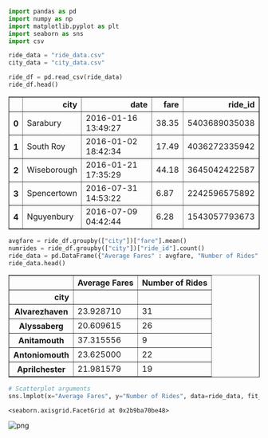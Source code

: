 

```python
import pandas as pd
import numpy as np
import matplotlib.pyplot as plt
import seaborn as sns
import csv
```


```python
ride_data = "ride_data.csv"
city_data = "city_data.csv"

ride_df = pd.read_csv(ride_data)
ride_df.head()
```




<div>
<style scoped>
    .dataframe tbody tr th:only-of-type {
        vertical-align: middle;
    }

    .dataframe tbody tr th {
        vertical-align: top;
    }

    .dataframe thead th {
        text-align: right;
    }
</style>
<table border="1" class="dataframe">
  <thead>
    <tr style="text-align: right;">
      <th></th>
      <th>city</th>
      <th>date</th>
      <th>fare</th>
      <th>ride_id</th>
    </tr>
  </thead>
  <tbody>
    <tr>
      <th>0</th>
      <td>Sarabury</td>
      <td>2016-01-16 13:49:27</td>
      <td>38.35</td>
      <td>5403689035038</td>
    </tr>
    <tr>
      <th>1</th>
      <td>South Roy</td>
      <td>2016-01-02 18:42:34</td>
      <td>17.49</td>
      <td>4036272335942</td>
    </tr>
    <tr>
      <th>2</th>
      <td>Wiseborough</td>
      <td>2016-01-21 17:35:29</td>
      <td>44.18</td>
      <td>3645042422587</td>
    </tr>
    <tr>
      <th>3</th>
      <td>Spencertown</td>
      <td>2016-07-31 14:53:22</td>
      <td>6.87</td>
      <td>2242596575892</td>
    </tr>
    <tr>
      <th>4</th>
      <td>Nguyenbury</td>
      <td>2016-07-09 04:42:44</td>
      <td>6.28</td>
      <td>1543057793673</td>
    </tr>
  </tbody>
</table>
</div>




```python
avgfare = ride_df.groupby(["city"])["fare"].mean()
numrides = ride_df.groupby(["city"])["ride_id"].count()
ride_data = pd.DataFrame({"Average Fares" : avgfare, "Number of Rides" : numrides})
ride_data.head()
```




<div>
<style scoped>
    .dataframe tbody tr th:only-of-type {
        vertical-align: middle;
    }

    .dataframe tbody tr th {
        vertical-align: top;
    }

    .dataframe thead th {
        text-align: right;
    }
</style>
<table border="1" class="dataframe">
  <thead>
    <tr style="text-align: right;">
      <th></th>
      <th>Average Fares</th>
      <th>Number of Rides</th>
    </tr>
    <tr>
      <th>city</th>
      <th></th>
      <th></th>
    </tr>
  </thead>
  <tbody>
    <tr>
      <th>Alvarezhaven</th>
      <td>23.928710</td>
      <td>31</td>
    </tr>
    <tr>
      <th>Alyssaberg</th>
      <td>20.609615</td>
      <td>26</td>
    </tr>
    <tr>
      <th>Anitamouth</th>
      <td>37.315556</td>
      <td>9</td>
    </tr>
    <tr>
      <th>Antoniomouth</th>
      <td>23.625000</td>
      <td>22</td>
    </tr>
    <tr>
      <th>Aprilchester</th>
      <td>21.981579</td>
      <td>19</td>
    </tr>
  </tbody>
</table>
</div>




```python
# Scatterplot arguments
sns.lmplot(x="Average Fares", y="Number of Rides", data=ride_data, fit_reg=False)
```




    <seaborn.axisgrid.FacetGrid at 0x2b9ba70be48>




![png](output_3_1.png)

